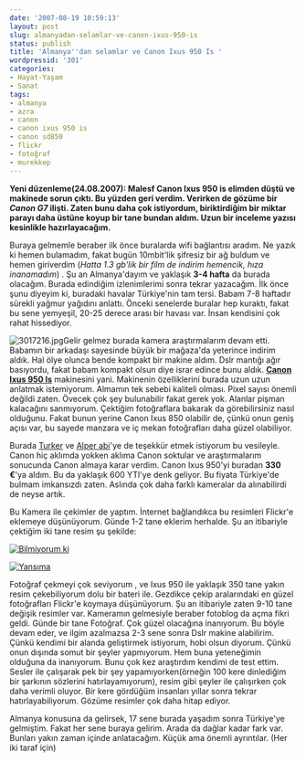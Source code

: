 ```yaml
---
date: '2007-08-19 10:59:13'
layout: post
slug: almanyadan-selamlar-ve-canon-ixus-950-is
status: publish
title: 'Almanya''dan selamlar ve Canon Ixus 950 Is '
wordpressid: '301'
categories:
- Hayat-Yaşam
- Sanat
tags:
- almanya
- azra
- canon
- canon ixus 950 is
- canon sd850
- flickr
- fotoğraf
- murekkep
---
```


**Yeni düzenleme(24.08.2007): Malesf Canon Ixus 950 is elimden düştü ve makinede sorun çıktı. Bu yüzden geri verdim. Verirken de gözüme bir _Canon G7_ ilişti. Zaten bunu daha çok istiyordum, biriktirdiğim bir miktar parayı daha üstüne koyup bir tane bundan aldım. Uzun bir inceleme yazısı kesinlikle hazırlayacağım.**

Buraya gelmemle beraber ilk önce buralarda wifi bağlantısı aradım. Ne yazık ki hemen bulamadım, fakat bugün 10mbit'lik şifresiz bir ağ buldum ve hemen giriverdim (_Hatta 1.3 gb'lik bir film de indirim hemencik, hıza inanamadım_) . Şu an Almanya'dayım ve yaklaşık **3-4 hafta** da burada olacağım. Burada edindiğim izlenimlerimi sonra tekrar yazacağım. İlk önce şunu diyeyim ki, buradaki havalar Türkiye'nin tam tersi. Babam 7-8 haftadır sürekli yağmur yağıdını anlattı. Önceki senelerde buralar hep kuraktı, fakat bu sene yemyeşil, 20-25 derece arası bir havası var. İnsan kendisini çok rahat hissediyor. 

![3017216.jpg](http://blog.arsln.org/image/3017216.thumbnail.jpg)Gelir gelmez burada kamera araştırmalarım devam etti. Babamın bir arkadaşı sayesinde büyük bir mağaza'da yeterince indirim aldık. Hal ölye olunca bende kompakt bir makine aldım. Dslr mantığı ağır basıyordu, fakat babam kompakt olsun diye israr edince bunu aldık. **[Canon Ixus 950 Is](http://www.letsgodigital.org/tr/news/articles/story_14302.html)** makinesini yani. Makinenin özelliklerini burada uzun uzun anlatmak istemiyorum. Almamın tek sebebi kaliteli olması. Pixel sayısı önemli değildi zaten. Övecek çok şey bulunabilir fakat gerek yok. Alanlar pişman kalacağını sanmıyorum. Çektiğim fotoğraflara bakarak da görebilirsiniz nasıl olduğunu. Fakat bunun yerine Canon Ixus 850 olabilir de, çünkü onun geniş açısı var, bu sayede manzara ve iç mekan fotoğrafları daha güzel olabiliyor. 


Burada [Turker](http://www.turkerkeskinpala.net/okyanusotesi) ve [Alper abi](http://www.murekkep.org)'ye de teşekkür etmek istiyorum bu vesileyle. Canon hiç aklımda yokken aklıma Canon soktular ve araştırmalarım sonucunda Canon almaya karar verdim. Canon Ixus 950'yi buradan **330 €**'ya aldım. Bu da yaklaşık 600 YTl'ye denk geliyor. Bu fiyata Türkiye'de bulmam imkansızdı zaten. Aslında çok daha farklı kameralar da alınabilirdi de neyse artık. 

Bu Kamera ile çekimler de yaptım. İnternet bağlandıkca bu resimleri Flickr'e eklemeye düşünüyorum. Günde 1-2 tane eklerim herhalde. Şu an itibariyle çektiğim iki tane resim şu şekilde:

[![Bilmiyorum ki](http://farm2.static.flickr.com/1252/1164226662_43924b5870_m.jpg)](http://www.flickr.com/photos/ftharsln/1164226662/)

[![Yansıma](http://farm2.static.flickr.com/1160/1164094556_8882962fe5_m.jpg)](http://www.flickr.com/photos/ftharsln/1164094556/)

Fotoğraf çekmeyi çok seviyorum , ve Ixus 950 ile yaklaşık 350 tane yakın resim çekebiliyorum dolu bir bateri ile. Gezdikce çekip aralarındaki en güzel fotoğrafları Flickr'e koymaya düşünüyorum. Şu an itibariyle zaten 9-10 tane değişik resimler var. Kameramın gelmesiyle beraber fotoblog da açma fikri geldi. Günde bir tane Fotoğraf. Çok güzel olacağına inanıyorum. Bu böyle devam eder, ve ilgim azalmazsa 2-3 sene sonra Dslr makine alabilirim. Çünkü kendimi bir alanda geliştirmek istiyorum, hobi olsun diyorum. Çünkü onun dışında somut bir şeyler yapmıyorum. Hem buna yeteneğimin olduğuna da inanıyorum. Bunu çok kez araştırdım kendimi de test ettim. Sesler ile çalışarak pek bir şey yapamıyorken(örneğin 100 kere dinlediğim bir şarkının sözlerini hatırlayamıyorum), resim gibi şeyler ile çalışırken çok daha verimli oluyor. Bir kere gördüğüm insanları yıllar sonra tekrar hatırlayabiliyorum. Gözüme resimler çok daha hitap ediyor. 

Almanya konusuna da gelirsek, 17 sene burada yaşadım sonra Türkiye'ye gelmiştim. Fakat her sene buraya gelirim. Arada da dağlar kadar fark var. Bunları yakın zaman içinde anlatacağım. Küçük ama önemli ayrıntılar. (Her iki taraf için)
